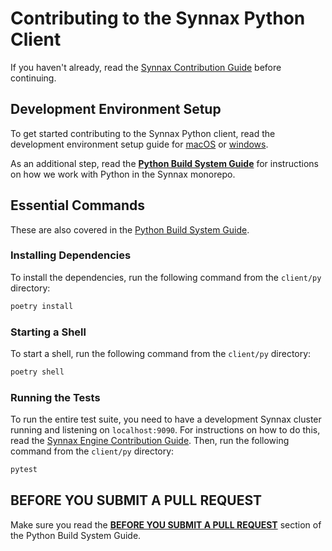 # Contributing to the Synnax Python Client

If you haven't already, read the [Synnax Contribution Guide](../../docs/CONTRIBUTING.md)
before continuing.

## Development Environment Setup

To get started contributing to the Synnax Python client, read the development
environment setup guide for [macOS](../../docs/tech/setup-macos.md) or
[windows](../../docs/tech/setup-windows.md).

As an additional step, read the **[Python Build System Guide](../../docs/tech/python/python.md)**
for instructions on how we work with Python in the Synnax monorepo.

## Essential Commands

These are also covered in the [Python Build System Guide](../../docs/tech/python/python.md).

### Installing Dependencies

To install the dependencies, run the following command from the `client/py` directory:

```bash
poetry install
```

### Starting a Shell

To start a shell, run the following command from the `client/py` directory:

```bash
poetry shell
```

### Running the Tests

To run the entire test suite, you need to have a development Synnax cluster running
and listening on `localhost:9090`. For instructions on how to do this, read the
[Synnax Engine Contribution Guide](../../synnax/CONTRIBUTING.md). Then, run the
following command from the `client/py` directory:

```bash
pytest
```

## BEFORE YOU SUBMIT A PULL REQUEST

Make sure you read the **[BEFORE YOU SUBMIT A PULL REQUEST](../../docs/tech/python/python.md#before-you-submit-a-pull-request)**
section of the Python Build System Guide.
